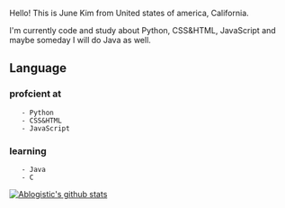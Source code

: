 Hello! This is June Kim from United states of america, California.

I'm currently code and study about Python, CSS&HTML, JavaScript and maybe someday I will do Java as well.

## Language
   ### profcient at
       - Python
       - CSS&HTML
       - JavaScript
   ### learning
       - Java
       - C

[![Ablogistic's github stats](https://github-readme-stats.vercel.app/api?username=JuneKim0712&show_icons=true&them=dracula)](https://github.com/anuraghazra/github-readme-stats)
